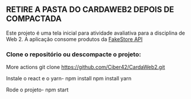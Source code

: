 RETIRE A PASTA DO CARDAWEB2 DEPOIS DE COMPACTADA
---
Este projeto é uma tela inicial para atividade avaliativa para a disciplina de Web 2.
A aplicação consome produtos da [FakeStore API](https://fakestoreapi.com)

### Clone o repositório ou descompacte o projeto:
More actions
git clone https://github.com/Ciber42/CardaWeb2.git

Instale o react e o yarn-
npm install
npm install yarn

Rode o projeto-
npm start
